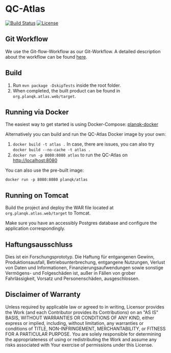 # QC-Atlas

[![Build Status](https://api.travis-ci.org/UST-QuAntil/qc-atlas.svg?branch=master)](https://travis-ci.org/UST-QuAntil/qc-atlas)
[![License](https://img.shields.io/badge/License-Apache%202.0-blue.svg)](https://opensource.org/licenses/Apache-2.0)

## Git Workflow
We use the Git-flow-Workflow as our Git-Workflow.
A detailed description about the workflow can be found [here](https://www.atlassian.com/git/tutorials/comparing-workflows/gitflow-workflow).


## Build

1. Run `mvn package -DskipTests` inside the root folder.
2. When completed, the built product can be found in `org.planqk.atlas.web/target`.

## Running via Docker

The easiest way to get started is using Docker-Compose: [planqk-docker](https://github.com/PlanQK/planqk-docker)

Alternatively you can build and run the QC-Atlas Docker image by your own:

1. `docker build -t atlas .`
   In case, there are issues, you can also try `docker build --no-cache -t atlas .`
2. `docker run -p 8080:8080 atlas` to run the QC-Atlas on <http://localhost:8080>

You can also use the pre-built image:

    docker run -p 8080:8080 planqk/atlas
	
## Running on Tomcat

Build the project and deploy the WAR file located at `org.planqk.atlas.web/target` to Tomcat.

Make sure you have an accessibly Postgres database and configure the application correspondingly.

## Haftungsausschluss

Dies ist ein Forschungsprototyp.
Die Haftung für entgangenen Gewinn, Produktionsausfall, Betriebsunterbrechung, entgangene Nutzungen, Verlust von Daten und Informationen, Finanzierungsaufwendungen sowie sonstige Vermögens- und Folgeschäden ist, außer in Fällen von grober Fahrlässigkeit, Vorsatz und Personenschäden, ausgeschlossen.

## Disclaimer of Warranty

Unless required by applicable law or agreed to in writing, Licensor provides the Work (and each Contributor provides its Contributions) on an "AS IS" BASIS, WITHOUT WARRANTIES OR CONDITIONS OF ANY KIND, either express or implied, including, without limitation, any warranties or conditions of TITLE, NON-INFRINGEMENT, MERCHANTABILITY, or FITNESS FOR A PARTICULAR PURPOSE.
You are solely responsible for determining the appropriateness of using or redistributing the Work and assume any risks associated with Your exercise of permissions under this License.
